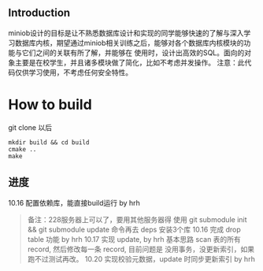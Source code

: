 ## Introduction
miniob设计的目标是让不熟悉数据库设计和实现的同学能够快速的了解与深入学习数据库内核，期望通过miniob相关训练之后，能够对各个数据库内核模块的功能与它们之间的关联有所了解，并能够在
使用时，设计出高效的SQL。面向的对象主要是在校学生，并且诸多模块做了简化，比如不考虑并发操作。
注意：此代码仅供学习使用，不考虑任何安全特性。

# How to build
git clone 以后
``` shell
mkdir build && cd build 
cmake .. 
make
```

## 进度
10.16 配置依赖库，能直接build运行  by hrh
> 备注：228服务器上可以了，要用其他服务器得 使用 git submodule init && git submodule update 命令再去 deps 安装3个库
10.16 完成 drop table 功能 by hrh
10.17 实现 update, by hrh
> 基本思路 scan 表的所有 record, 然后修改每一条 record, 目前问题是 没用事务，没更新索引，如果跑不过测试再改。
10.20 实现校验元数据，update 时同步更新索引 by hrh